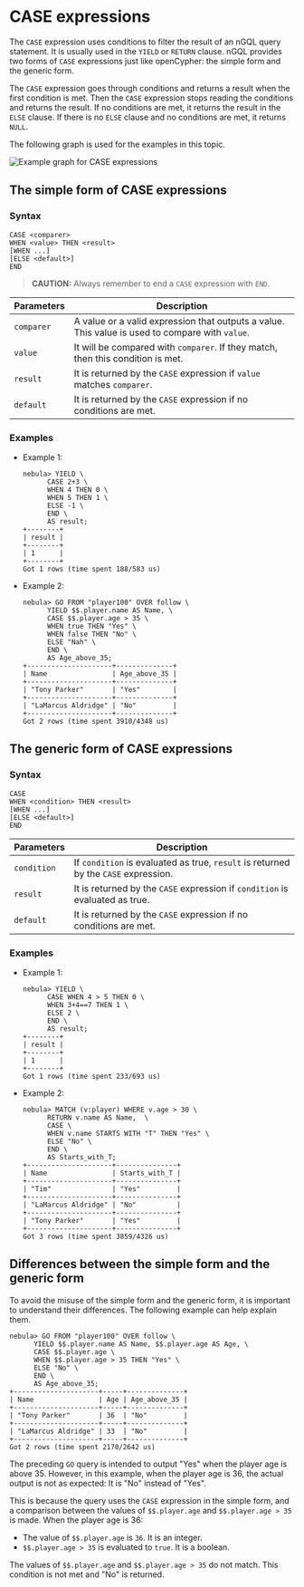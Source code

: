 # CASE expressions

The `CASE` expression uses conditions to filter the result of an nGQL query statement. It is usually used in the `YIELD` or `RETURN` clause. nGQL provides two forms of `CASE` expressions just like openCypher: the simple form and the generic form.

The `CASE` expression goes through conditions and returns a result when the first condition is met. Then the `CASE` expression stops reading the conditions and returns the result. If no conditions are met, it returns the result in the `ELSE` clause. If there is no `ELSE` clause and no conditions are met, it returns `NULL`.

The following graph is used for the examples in this topic.

![Example graph for CASE expressions](https://docs-cdn.nebula-graph.com.cn/docs-2.0/3.ngql-guide/6.funtions-and-expressions/case-example.png)

## The simple form of CASE expressions

### Syntax

```nGQL
CASE <comparer>
WHEN <value> THEN <result>
[WHEN ...]
[ELSE <default>]
END
```

> **CAUTION:** Always remember to end a `CASE` expression with `END`.

|Parameters|Description|
|-|-|
|`comparer`|A value or a valid expression that outputs a value. This value is used to compare with `value`.|
|`value`|It will be compared with `comparer`. If they match, then this condition is met.|
|`result`|It is returned by the `CASE` expression if `value` matches `comparer`.|
|`default`|It is returned by the `CASE` expression if no conditions are met.|

### Examples

* Example 1:

    ```nGQL
    nebula> YIELD \
          CASE 2+3 \
          WHEN 4 THEN 0 \
          WHEN 5 THEN 1 \
          ELSE -1 \
          END \
          AS result;
    +--------+
    | result |
    +--------+
    | 1      |
    +--------+
    Got 1 rows (time spent 188/583 us)
    ```

* Example 2:

    ```nGQL
    nebula> GO FROM "player100" OVER follow \
          YIELD $$.player.name AS Name, \
          CASE $$.player.age > 35 \
          WHEN true THEN "Yes" \
          WHEN false THEN "No" \
          ELSE "Nah" \
          END \
          AS Age_above_35;
    +---------------------+--------------+
    | Name                | Age_above_35 |
    +---------------------+--------------+
    | "Tony Parker"       | "Yes"        |
    +---------------------+--------------+
    | "LaMarcus Aldridge" | "No"         |
    +---------------------+--------------+
    Got 2 rows (time spent 3910/4348 us)
    ```

## The generic form of CASE expressions

### Syntax

```nGQL
CASE
WHEN <condition> THEN <result>
[WHEN ...]
[ELSE <default>]
END
```

|Parameters|Description|
|-|-|
|`condition`|If `condition` is evaluated as true, `result` is returned by the `CASE` expression.|
|`result`|It is returned by the `CASE` expression if `condition` is evaluated as true.|
|`default`|It is returned by the `CASE` expression if no conditions are met.|

### Examples

* Example 1:

    ```nGQL
    nebula> YIELD \
          CASE WHEN 4 > 5 THEN 0 \
          WHEN 3+4==7 THEN 1 \
          ELSE 2 \
          END \
          AS result;
    +--------+
    | result |
    +--------+
    | 1      |
    +--------+
    Got 1 rows (time spent 233/693 us)
    ```

* Example 2:

    ```nGQL
    nebula> MATCH (v:player) WHERE v.age > 30 \
          RETURN v.name AS Name,  \
          CASE \
          WHEN v.name STARTS WITH "T" THEN "Yes" \
          ELSE "No" \
          END \
          AS Starts_with_T;
    +---------------------+---------------+
    | Name                | Starts_with_T |
    +---------------------+---------------+
    | "Tim"               | "Yes"         |
    +---------------------+---------------+
    | "LaMarcus Aldridge" | "No"          |
    +---------------------+---------------+
    | "Tony Parker"       | "Yes"         |
    +---------------------+---------------+
    Got 3 rows (time spent 3859/4326 us)
    ```

## Differences between the simple form and the generic form

To avoid the misuse of the simple form and the generic form, it is important to understand their differences. The following example can help explain them.

```nGQL
nebula> GO FROM "player100" OVER follow \
      YIELD $$.player.name AS Name, $$.player.age AS Age, \
      CASE $$.player.age \
      WHEN $$.player.age > 35 THEN "Yes" \
      ELSE "No" \
      END \
      AS Age_above_35;
+---------------------+-----+--------------+
| Name                | Age | Age_above_35 |
+---------------------+-----+--------------+
| "Tony Parker"       | 36  | "No"         |
+---------------------+-----+--------------+
| "LaMarcus Aldridge" | 33  | "No"         |
+---------------------+-----+--------------+
Got 2 rows (time spent 2170/2642 us)
```

The preceding `GO` query is intended to output "Yes" when the player age is above 35. However, in this example, when the player age is 36, the actual output is not as expected: It is "No" instead of "Yes".

This is because the query uses the `CASE` expression in the simple form, and a comparison between the values of `$$.player.age` and `$$.player.age > 35` is made. When the player age is 36:

* The value of `$$.player.age` is `36`. It is an integer.
* `$$.player.age > 35` is evaluated to `true`. It is a boolean.

The values of `$$.player.age` and `$$.player.age > 35` do not match. This condition is not met and "No" is returned.
